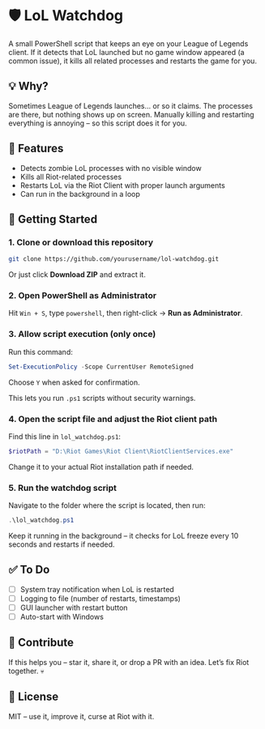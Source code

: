 # 🛡️ LoL Watchdog

A small PowerShell script that keeps an eye on your League of Legends client. If it detects that LoL launched but no game window appeared (a common issue), it kills all related processes and restarts the game for you.

## 💡 Why?

Sometimes League of Legends launches… or so it claims. The processes are there, but nothing shows up on screen. Manually killing and restarting everything is annoying – so this script does it for you.

## 🚀 Features

* Detects zombie LoL processes with no visible window
* Kills all Riot-related processes
* Restarts LoL via the Riot Client with proper launch arguments
* Can run in the background in a loop

## 🔧 Getting Started

### 1. Clone or download this repository

```bash
git clone https://github.com/yourusername/lol-watchdog.git
```

Or just click **Download ZIP** and extract it.

### 2. Open PowerShell as Administrator

Hit `Win + S`, type `powershell`, then right-click → **Run as Administrator**.

### 3. Allow script execution (only once)

Run this command:

```powershell
Set-ExecutionPolicy -Scope CurrentUser RemoteSigned
```

Choose `Y` when asked for confirmation.

This lets you run `.ps1` scripts without security warnings.

### 4. Open the script file and adjust the Riot client path

Find this line in `lol_watchdog.ps1`:

```powershell
$riotPath = "D:\Riot Games\Riot Client\RiotClientServices.exe"
```

Change it to your actual Riot installation path if needed.

### 5. Run the watchdog script

Navigate to the folder where the script is located, then run:

```powershell
.\lol_watchdog.ps1
```

Keep it running in the background – it checks for LoL freeze every 10 seconds and restarts if needed.

## ✅ To Do

* [ ] System tray notification when LoL is restarted
* [ ] Logging to file (number of restarts, timestamps)
* [ ] GUI launcher with restart button
* [ ] Auto-start with Windows

## 🧠 Contribute

If this helps you – star it, share it, or drop a PR with an idea. Let’s fix Riot together. 💀

## 📜 License

MIT – use it, improve it, curse at Riot with it.

